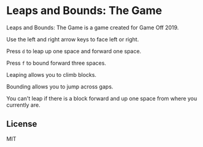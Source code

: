# Leaps and Bounds: The Game

Leaps and Bounds: The Game is a game created for Game Off 2019.

Use the left and right arrow keys to face left or right.

Press `d` to leap up one space and forward one space.

Press `f` to bound forward three spaces.

Leaping allows you to climb blocks.

Bounding allows you to jump across gaps.

You can't leap if there is a block forward and up one space from where you currently are.

## License

MIT
